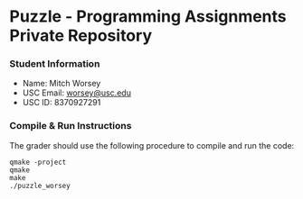 # Puzzle - Programming Assignments Private Repository
### Student Information
  + Name: Mitch Worsey
  + USC Email: worsey@usc.edu
  + USC ID: 8370927291

### Compile & Run Instructions
The grader should use the following procedure to compile and run the code:
```shell
qmake -project
qmake
make
./puzzle_worsey
```
